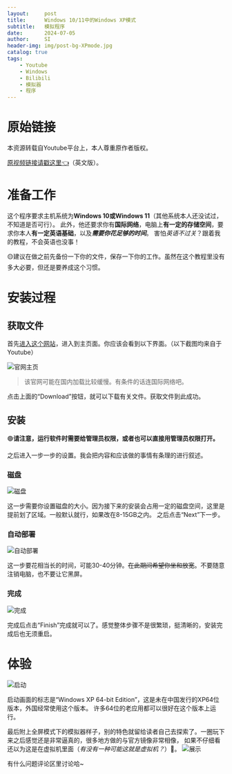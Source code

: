 ```yaml
---
layout:     post
title:      Windows 10/11中的Windows XP模式
subtitle:   模拟程序
date:       2024-07-05
author:     SI
header-img: img/post-bg-XPmode.jpg
catalog: true
tags:
    - Youtube
    - Windows
    - Bilibili
    - 模拟器
    - 程序
---
```


# 原始链接
本资源转载自Youtube平台上，本人尊重原作者版权。

[原视频链接请戳这里👈](https://www.youtube.com/watch?v=Qh8a3LTi4yg)（英文版）。

# 准备工作
这个程序要求主机系统为**Windows 10或Windows 11**（其他系统本人还没试过，不知道是否可行）。
此外，他还要求你有**国际网络**，电脑上**有一定的存储空间**，要求你本人**有一定英语基础**，以及***需要你花足够的时间***。
害怕*英语不过关*？跟着我的教程，不会英语也没事！

🟡建议在做之前先备份一下你的文件，保存一下你的工作。虽然在这个教程里没有多大必要，但还是要养成这个习惯。

# 安装过程
## 获取文件
首先[进入这个网站](https://xp.teknixstuff.com/)，进入到主页面。你应该会看到以下界面。（以下截图均来自于Youtube）

![官网主页](https://github.com/SystemInstaller/SystemInstaller.github.io/raw/master/content/post-content-XP-1.jpg)

>该官网可能在国内加载比较缓慢。有条件的话连国际网络吧。

点击上面的“Download”按钮，就可以下载有关文件。获取文件到此成功。
## 安装
🟢**请注意，运行软件时需要给管理员权限，或者也可以直接用管理员权限打开。**

之后进入一步一步的设置。我会把内容和应该做的事情有条理的进行叙述。
### 磁盘
![磁盘](https://github.com/SystemInstaller/SystemInstaller.github.io/raw/master/content/post-content-XP-2.jpg)

这一步需要你设置磁盘的大小。因为接下来的安装会占用一定的磁盘空间，这里是提前划了区域。一般默认就行，如果改在8-15GB之内。
之后点击“Next”下一步。
### 自动部署
![自动部署](https://github.com/SystemInstaller/SystemInstaller.github.io/raw/master/content/post-content-XP-3.jpg)

这一步要花相当长的时间，可能30-40分钟。~~在此期间希望你坐和放宽~~。不要随意注销电脑，也不要让它黑屏。

### 完成
![完成](https://github.com/SystemInstaller/SystemInstaller.github.io/raw/master/content/post-content-XP-4.jpg)

完成后点击“Finish”完成就可以了。感觉整体步骤不是很繁琐，挺清晰的，安装完成后也无须重启。
# 体验
![启动](https://github.com/SystemInstaller/SystemInstaller.github.io/raw/master/content/post-content-XP-5.jpg)

启动画面的标志是“Windows XP 64-bit Edition”，这是未在中国发行的XP64位版本，外国经常使用这个版本。
许多64位的老应用都可以很好在这个版本上运行。

最后附上全屏模式下的模拟器样子，别的特色就留给读者自己去探索了。一圈玩下来之后感觉还是非常逼真的，很多地方做的与官方镜像非常相像，
如果不仔细看还以为这是在虚拟机里面（*有没有一种可能这就是虚拟机？*）🤣。
![展示](https://github.com/SystemInstaller/SystemInstaller.github.io/raw/master/content/post-content-XP-6.jpg)

有什么问题评论区里讨论哈~



